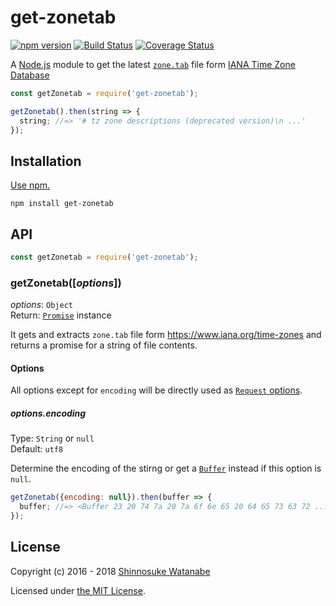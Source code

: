 # get-zonetab

[![npm version](https://img.shields.io/npm/v/get-zonetab.svg)](https://www.npmjs.com/package/get-zonetab)
[![Build Status](https://travis-ci.org/shinnn/get-zonetab.svg?branch=master)](https://travis-ci.org/shinnn/get-zonetab)
[![Coverage Status](https://img.shields.io/coveralls/shinnn/get-zonetab.svg)](https://coveralls.io/github/shinnn/get-zonetab?branch=master)

A [Node.js](https://nodejs.org/) module to get the latest [`zone.tab`](https://en.wikipedia.org/wiki/List_of_tz_database_time_zones) file form [IANA Time Zone Database](https://www.iana.org/time-zones)

```javascript
const getZonetab = require('get-zonetab');

getZonetab().then(string => {
  string; //=> '# tz zone descriptions (deprecated version)\n ...'
});
```

## Installation

[Use npm.](https://docs.npmjs.com/cli/install)

```
npm install get-zonetab
```

## API

```javascript
const getZonetab = require('get-zonetab');
```

### getZonetab([*options*])

*options*: `Object`  
Return: [`Promise`](http://www.ecma-international.org/ecma-262/6.0/#sec-promise-constructor) instance

It gets and extracts `zone.tab` file form <https://www.iana.org/time-zones> and returns a promise for a string of file contents.

#### Options

All options except for `encoding` will be directly used as [`Request` options](https://github.com/request/request#requestoptions-callback).

##### options.encoding

Type: `String` or `null`  
Default: `utf8`

Determine the encoding of the stirng or get a [`Buffer`](https://nodejs.org/api/buffer.html#buffer_buffer) instead if this option is `null`.

```javascript
getZonetab({encoding: null}).then(buffer => {
  buffer; //=> <Buffer 23 20 74 7a 20 7a 6f 6e 65 20 64 65 73 63 72 ... >
});
```

## License

Copyright (c) 2016 - 2018 [Shinnosuke Watanabe](https://github.com/shinnn)

Licensed under [the MIT License](./LICENSE).
